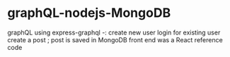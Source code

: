 # graphQL-nodejs-MongoDB
 graphQL using express-graphql -: 
 create new user
 login for existing user
 create a post ; post is saved in MongoDB
 front end was a React reference code
